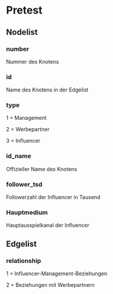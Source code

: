 # Pretest

## Nodelist

### number
Nummer des Knotens

### id
Name des Knotens in der Edgelist

### type
1 = Management

2 = Werbepartner

3 = Influencer

### id_name
Offizieller Name des Knotens

### follower_tsd
Followerzahl der Influencer in Tausend

### Hauptmedium
Hauptausspielkanal der Influencer

## Edgelist
### relationship
1 = Influencer-Management-Beziehungen

2 = Beziehungen mit Werbepartnern
